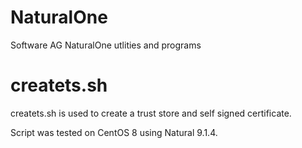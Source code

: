 # NaturalOne
Software AG NaturalOne utlities and programs

# **createts.sh**

createts.sh is used to create a trust store and self signed certificate.

Script was tested on CentOS 8 using Natural 9.1.4.
